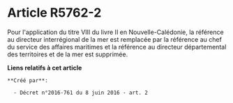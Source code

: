 # Article R5762-2

Pour l'application du titre VIII du livre II en Nouvelle-Calédonie, la  référence au directeur interrégional de la mer est
remplacée par la référence au  chef du service des affaires maritimes et la référence au directeur  départemental des
territoires et de la mer est supprimée.

**Liens relatifs à cet article**

	**Créé par**:

	  - Décret n°2016-761 du 8 juin 2016 - art. 2
